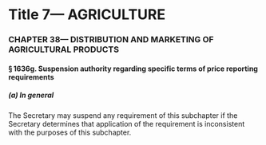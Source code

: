 
# Title 7— AGRICULTURE
### CHAPTER 38— DISTRIBUTION AND MARKETING OF AGRICULTURAL PRODUCTS
#### § 1636g. Suspension authority regarding specific terms of price reporting requirements
##### (a) In general

The Secretary may suspend any requirement of this subchapter if the Secretary determines that application of the requirement is inconsistent with the purposes of this subchapter.
